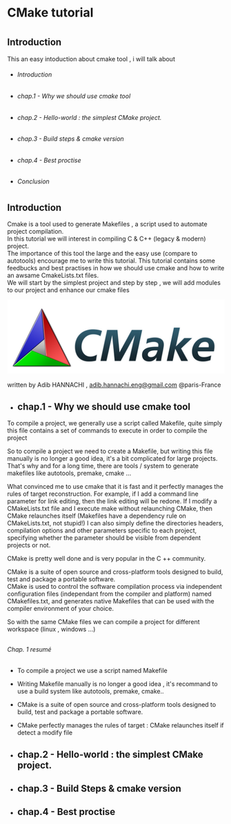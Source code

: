 # <h1> CMake tutorial
# <h2> Introduction

This an easy intoduction about cmake tool , i will talk about 
* <h6> Introduction
* <h6>chap.1 - Why we should use cmake tool 
* <h6>chap.2 - Hello-world : the simplest CMake project. 
* <h6>chap.3 - Build steps & cmake version   
* <h6>chap.4 - Best proctise 
* <h6> Conclusion 

# <h2> Introduction
Cmake is a tool used to generate Makefiles , a script used to automate project compilation.  
In this tutorial we will interest in compiling C & C++ (legacy & modern) project.  
The importance of this tool the large and the easy use (compare to autotools) encourage me to write this tutorial.
This tutorial contains some feedbucks and best practises in how we should use cmake and how to write an awsame CmakeLists.txt files.  
We will start by the simplest project and step by step , we will add modules to our project and enhance our cmake files

![GitHub Logo](/images/CMake-Logo-and-Text.png)

written by Adib HANNACHI , adib.hannachi.eng@gmail.com @paris-France

* <h2>chap.1 - Why we should use cmake tool 
   
 To compile a project, we generally use a script called Makefile, quite simply this file contains a set of commands to execute in order to compile the project 
 
  
So to compile a project we need to create a Makefile, but writing this file manually is no longer a good idea, it's a bit complicated for large projects. That's why and for a long time, there are tools / system to generate makefiles like autotools, premake, cmake ...


What convinced me to use cmake that it is fast and it perfectly manages the rules of target reconstruction. For example, if I add a command line parameter for link editing, then the link editing will be redone. If I modify a CMakeLists.txt file and I execute make without relaunching CMake, then CMake relaunches itself (Makefiles have a dependency rule on CMakeLists.txt, not stupid!) I can also simply define the directories headers, compilation options and other parameters specific to each project, specifying whether the parameter should be visible from dependent projects or not.

CMake is pretty well done and is very popular in the C ++ community.

CMake is a suite of open source and cross-platform tools designed to build, test and package a portable software.  
CMake is used to control the software compilation process via independent configuration files (independant from the compiler and platform) named CMakefiles.txt, and generates native Makefiles that can be used with the compiler environment of your choice.

So with the same CMake files we can compile a project for different workspace (linux , windows ...) 
 
## <h6> Chap. 1 resumé </h6>  
* To compile a project we use a script named Makefile
* Writing Makefile manually is no longer a good idea , it's recommand to use a build system like autotools, premake, cmake..
* CMake is a suite of open source and cross-platform tools designed to build, test and package a portable software.
* CMake perfectly manages the rules of target : CMake relaunches itself if detect a modify file  


* <h2>chap.2 - Hello-world : the simplest CMake project. 
* <h2>chap.3 - Build Steps & cmake version   
* <h2>chap.4 - Best proctise 
